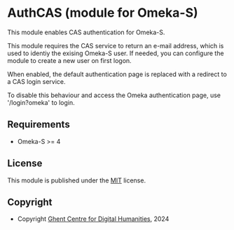 # AuthCAS (module for Omeka-S)

This module enables CAS authentication for Omeka-S. 

This module requires the CAS service to return an e-mail address, which is used to identiy the exising Omeka-S user. 
If needed, you can configure the module to create a new user on first logon.

When enabled, the default authentication page is replaced with a redirect to a CAS login service. 

To disable this behaviour and access the Omeka authentication page, use '/login?omeka' to login.

## Requirements

- Omeka-S >= 4

## License

This module is published under the [MIT](LICENSE) license.

## Copyright

* Copyright [Ghent Centre for Digital Humanities](https://www.ghentcdh.ugent.be), 2024